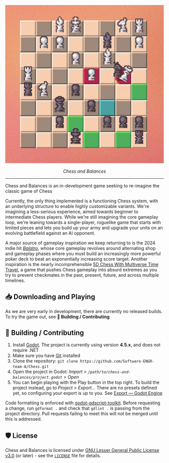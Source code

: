 <p align="center">
  <picture>
    <img alt="Gameplay Screenshot" src="./media/gameplay.png">
  </picture>
</p>

<p align="center">
  <i>Chess and Balances</i>
</p>

---

Chess and Balances is an in-development game seeking to re-imagine the classic game of Chess

Currently, the only thing implemented is a functioning Chess system, with an underlying structure to enable highly customizable variants. We're imagining a less-serious experience, aimed towards beginner to intermediate Chess players. While we're still imagining the core gameplay loop, we're leaning towards a single-player, roguelike game that starts with limited pieces and lets you build up your army and upgrade your units on an evolving battlefield against an AI opponent.

A major source of gameplay inspiration we keep returning to is the 2024 indie hit *[Balatro](https://www.playbalatro.com/)*, whose core gameplay revolves around alternating shop and gameplay phases where you must build an increasingly more powerful poker deck to beat an exponentially increasing score target. Another inspiration is the nearly incomprehensible [5D Chess With Multiverse Time Travel](https://www.5dchesswithmultiversetimetravel.com/), a game that pushes Chess gameplay into absurd extremes as you try to prevent checkmates in the past, present, future, and across multiple timelines.

## 📥 Downloading and Playing

As we are very early in development, there are currently no released builds. To try the game out, see **🔧 Building / Contributing**

## 🔧 Building / Contributing

1. Install [Godot](https://godotengine.org/). The project is currently using version **4.5.x**, and does not require .NET
2. Make sure you have [Git](https://git-scm.com/downloads) installed
3. Clone the repository: `git clone https://github.com/Software-ENGR-team-A/Chess.git`
4. Open the project in Godot: *Import > `/path/to/chess-and-balances/project.godot` > Open*
5. You can begin playing with the Play button in the top right. To build the project instead, go to *Project > Export...* There are no presets defined yet, so configuring your export is up to you. See [Export — Godot Engine](https://docs.godotengine.org/en/stable/tutorials/export/index.html)

Code formatting is enforced with [godot-gdscript-toolkit](https://github.com/Scony/godot-gdscript-toolkit). Before requesting a change, run `gdformat .` and check that `gdlint .` is passing from the project directory. Pull requests failing to meet this will not be merged until this is addressed.

## 🛡️ License

Chess and Balances is licensed under [GNU Lesser General Public License v3.0](https://www.gnu.org/licenses/lgpl-3.0.en.html) (or later) - see the [`LICENSE`](LICENSE) file for details.
